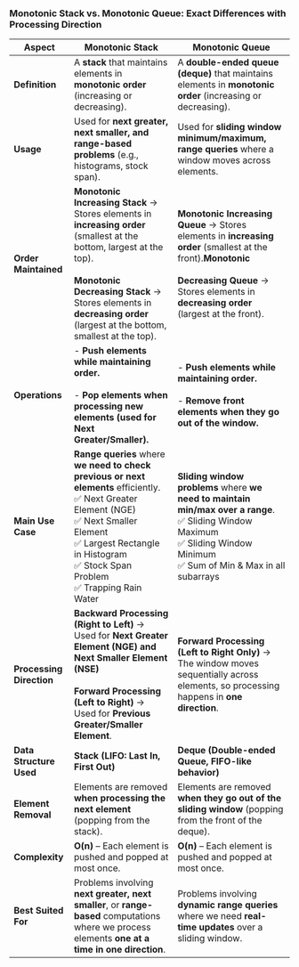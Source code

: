 ### **Monotonic Stack vs. Monotonic Queue: Exact Differences with Processing Direction**

| **Aspect**               | **Monotonic Stack**                                                                                                                                                                                                                                  | **Monotonic Queue**                                                                                                                                                                                       |
| ------------------------ | ---------------------------------------------------------------------------------------------------------------------------------------------------------------------------------------------------------------------------------------------------- | --------------------------------------------------------------------------------------------------------------------------------------------------------------------------------------------------------- |
| **Definition**           | A **stack** that maintains elements in **monotonic order** (increasing or decreasing).                                                                                                                                                               | A **double-ended queue (deque)** that maintains elements in **monotonic order** (increasing or decreasing).                                                                                               |
| **Usage**                | Used for **next greater, next smaller, and range-based problems** (e.g., histograms, stock span).                                                                                                                                                    | Used for **sliding window minimum/maximum, range queries** where a window moves across elements.                                                                                                          |
| **Order Maintained**     | **Monotonic Increasing Stack** → Stores elements in **increasing order** (smallest at the bottom, largest at the top).<br><br>**Monotonic Decreasing Stack** → Stores elements in **decreasing order** (largest at the bottom, smallest at the top). | **Monotonic Increasing Queue** → Stores elements in **increasing order** (smallest at the front).**Monotonic <br><br>Decreasing Queue** → Stores elements in **decreasing order** (largest at the front). |
| **Operations**           | - **Push elements while maintaining order.**<br><br>- **Pop elements when processing new elements (used for Next Greater/Smaller).**                                                                                                                 | - **Push elements while maintaining order.**<br><br>- **Remove front elements when they go out of the window.**                                                                                           |
| **Main Use Case**        | **Range queries** where **we need to check previous or next elements** efficiently. <br>✅ Next Greater Element (NGE)<br>✅ Next Smaller Element <br>✅ Largest Rectangle in Histogram <br>✅ Stock Span Problem <br>✅ Trapping Rain Water               | **Sliding window problems** where **we need to maintain min/max over a range**. <br>✅ Sliding Window Maximum <br>✅ Sliding Window Minimum <br>✅ Sum of Min & Max in all subarrays                         |
| **Processing Direction** | **Backward Processing (Right to Left)** → <br>Used for **Next Greater Element (NGE) and Next Smaller Element (NSE)**<br><br>**Forward Processing (Left to Right)** → <br>Used for **Previous Greater/Smaller Element**.                              | **Forward Processing (Left to Right Only)** → The window moves sequentially across elements, so processing happens in **one direction**.                                                                  |
| **Data Structure Used**  | **Stack (LIFO: Last In, First Out)**                                                                                                                                                                                                                 | **Deque (Double-ended Queue, FIFO-like behavior)**                                                                                                                                                        |
| **Element Removal**      | Elements are removed **when processing the next element** (popping from the stack).                                                                                                                                                                  | Elements are removed **when they go out of the sliding window** (popping from the front of the deque).                                                                                                    |
| **Complexity**           | **O(n)** – Each element is pushed and popped at most once.                                                                                                                                                                                           | **O(n)** – Each element is pushed and popped at most once.                                                                                                                                                |
| **Best Suited For**      | Problems involving **next greater, next smaller**, or **range-based** computations where we process elements **one at a time in one direction**.                                                                                                     | Problems involving **dynamic range queries** where we need **real-time updates** over a sliding window.                                                                                                   |
